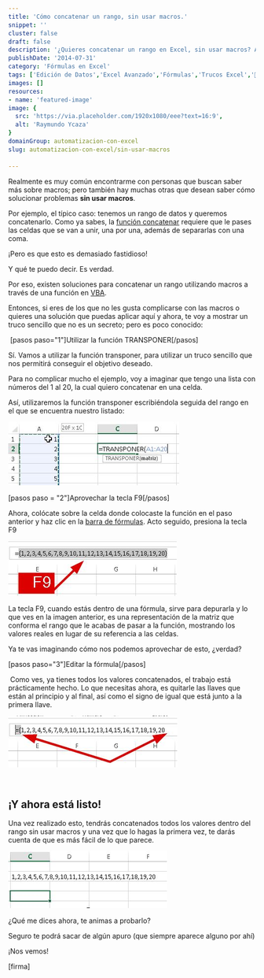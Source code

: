 ```yaml
---
title: 'Cómo concatenar un rango, sin usar macros.'
snippet: ''
cluster: false
draft: false 
description: '¿Quieres concatenar un rango en Excel, sin usar macros? Aquí te muestro cómo hacerlo, rápido y fácil.'
publishDate: '2014-07-31'
category: 'Fórmulas en Excel'
tags: ['Edición de Datos','Excel Avanzado','Fórmulas','Trucos Excel','🤖 Automatización con Excel']
images: []
resources: 
- name: 'featured-image'
image: {
  src: 'https://via.placeholder.com/1920x1080/eee?text=16:9',
  alt: 'Raymundo Ycaza'
}
domainGroup: automatizacion-con-excel
slug: automatizacion-con-excel/sin-usar-macros

---
```


Realmente es muy común encontrarme con personas que buscan saber más sobre macros; pero también hay muchas otras que desean saber cómo solucionar problemas **sin usar macros**.

Por ejemplo, el típico caso: tenemos un rango de datos y queremos concatenarlo. Como ya sabes, la [función concatenar](http://raymundoycaza.com/la-funcion-concatenar-en-excel/ "Función Concatenar") requiere que le pases las celdas que se van a unir, una por una, además de separarlas con una coma.

¡Pero es que esto es demasiado fastidioso!

Y qué te puedo decir. Es verdad.

Por eso, existen soluciones para concatenar un rango utilizando macros a través de una función en [VBA](http://raymundoycaza.com/tag/macros-vba/ "Macros (VBA)").

Entonces, si eres de los que no les gusta complicarse con las macros o quieres una solución que puedas aplicar aquí y ahora, te voy a mostrar un truco sencillo que no es un secreto; pero es poco conocido:

 \[pasos paso="1"\]Utilizar la función TRANSPONER\[/pasos\]

Sí. Vamos a utilizar la función transponer, para utilizar un truco sencillo que nos permitirá conseguir el objetivo deseado.

Para no complicar mucho el ejemplo, voy a imaginar que tengo una lista con números del 1 al 20, la cual quiero concatenar en una celda.

Así, utilizaremos la función transponer escribiéndola seguida del rango en el que se encuentra nuestro listado:

![Sin usar macros](images/sin-usar-macros-001.jpg)

\[pasos paso = "2"\]Aprovechar la tecla F9\[/pasos\]

Ahora, colócate sobre la celda donde colocaste la función en el paso anterior y haz clic en la [barra de fórmulas](http://raymundoycaza.com/la-barra-de-formulas/ "La Barra de Fórmulas"). Acto seguido, presiona la tecla F9

![Sin usar macros](images/sin-usar-macros-002.jpg)

La tecla F9, cuando estás dentro de una fórmula, sirve para depurarla y lo que ves en la imagen anterior, es una representación de la matriz que conforma el rango que le acabas de pasar a la función, mostrando los valores reales en lugar de su referencia a las celdas.

Ya te vas imaginando cómo nos podemos aprovechar de esto, ¿verdad?

\[pasos paso="3"\]Editar la fórmula\[/pasos\]

 Como ves, ya tienes todos los valores concatenados, el trabajo está prácticamente hecho. Lo que necesitas ahora, es quitarle las llaves que están al principio y al final, así como el signo de igual que está junto a la primera llave.

![Sin usar macros](images/sin-usar-macros-003.jpg)

 

## ¡Y ahora está listo!

Una vez realizado esto, tendrás concatenados todos los valores dentro del rango sin usar macros y una vez que lo hagas la primera vez, te darás cuenta de que es más fácil de lo que parece.

![Sin usar macros](images/sin-usar-macros-004.jpg)

¿Qué me dices ahora, te animas a probarlo?

Seguro te podrá sacar de algún apuro (que siempre aparece alguno por ahí)

¡Nos vemos!

\[firma\]

